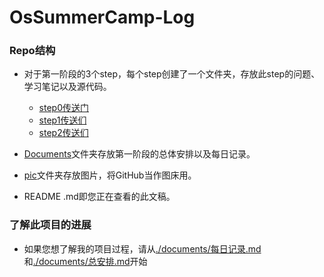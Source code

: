 # OsSummerCamp-Log

### Repo结构

* 对于第一阶段的3个step，每个step创建了一个文件夹，存放此step的问题、学习笔记以及源代码。
  * [step0传送门]()
  * [step1传送们]()
  * [step2传送们]()

* [Documents]()文件夹存放第一阶段的总体安排以及每日记录。
* [pic]()文件夹存放图片，将GitHub当作图床用。
* README .md即您正在查看的此文稿。

### 了解此项目的进展

* 如果您想了解我的项目过程，请从[./documents/每日记录.md]()和[./documents/总安排.md]()开始

